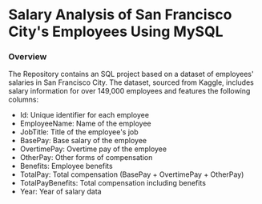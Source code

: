# Salary Analysis of San Francisco City's Employees Using MySQL


### Overview
The Repository contains an SQL project based on a dataset of employees' salaries in San Francisco City. The dataset, sourced from Kaggle, includes salary information for over 149,000 employees and features the following columns:
* Id: Unique identifier for each employee
* EmployeeName: Name of the employee
* JobTitle: Title of the employee's job
* BasePay: Base salary of the employee
* OvertimePay: Overtime pay of the employee
* OtherPay: Other forms of compensation
* Benefits: Employee benefits
* TotalPay: Total compensation (BasePay + OvertimePay + OtherPay)
* TotalPayBenefits: Total compensation including benefits
* Year: Year of salary data
